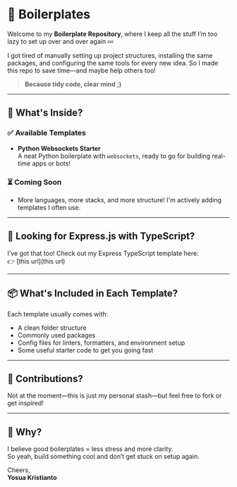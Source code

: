 # 🧱 Boilerplates 

Welcome to my **Boilerplate Repository**, where I keep all the stuff I’m too lazy to set up over and over again 💤

I got tired of manually setting up project structures, installing the same packages, and configuring the same tools for every new idea. So I made this repo to save time—and maybe help others too!

> **Because tidy code, clear mind ;)**

---

## 🚀 What's Inside?

### ✅ Available Templates

- **Python Websockets Starter**  
  A neat Python boilerplate with `websockets`, ready to go for building real-time apps or bots!

### ⏳ Coming Soon

- More languages, more stacks, and more structure! I'm actively adding templates I often use.

---

## 👀 Looking for Express.js with TypeScript?

I’ve got that too! Check out my Express TypeScript template here:  
👉 [this url](this url)

---

## 📦 What's Included in Each Template?

Each template usually comes with:
- A clean folder structure
- Commonly used packages
- Config files for linters, formatters, and environment setup
- Some useful starter code to get you going fast

---

## 🤝 Contributions?

Not at the moment—this is just my personal stash—but feel free to fork or get inspired!

---

## 💬 Why?

I believe good boilerplates = less stress and more clarity.  
So yeah, build something cool and don’t get stuck on setup again.

Cheers,  
**Yosua Kristianto**
